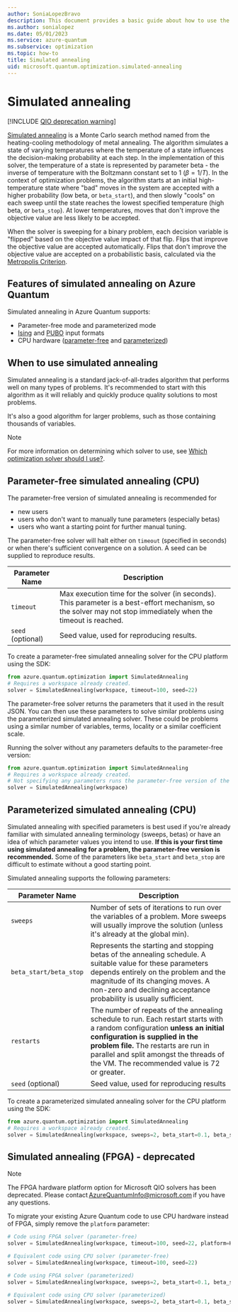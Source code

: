 ```yaml
---
author: SoniaLopezBravo
description: This document provides a basic guide about how to use the simulated annealing solver in Azure Quantum.
ms.author: sonialopez
ms.date: 05/01/2023
ms.service: azure-quantum
ms.subservice: optimization
ms.topic: how-to
title: Simulated annealing
uid: microsoft.quantum.optimization.simulated-annealing
---
```


# Simulated annealing 

[!INCLUDE [QIO deprecation warning](includes/qio-deprecate-warning.md)]

[Simulated annealing](https://en.wikipedia.org/wiki/Simulated_annealing) is a Monte Carlo search method named from the heating-cooling methodology of metal annealing. The algorithm simulates a state of varying temperatures where the temperature of a state influences the decision-making probability at each step. In the implementation of this solver, the temperature of a state is represented by parameter beta - the inverse of temperature with the Boltzmann constant set to 1 ($\beta = 1 / T$).
In the context of optimization problems, the algorithm starts at an initial high-temperature state where "bad" moves in the system are accepted with a higher probability (low beta, or `beta_start`), and then slowly "cools" on each sweep until the state reaches the lowest specified temperature (high beta, or `beta_stop`). At lower temperatures, moves that don't improve the objective value are less likely to be accepted.

When the solver is sweeping for a binary problem, each decision variable is "flipped" based on the objective value impact of that flip. Flips that improve the objective value are accepted automatically. Flips that don't improve the objective value are accepted on a probabilistic basis, calculated via the [Metropolis Criterion](https://aip.scitation.org/doi/10.1063/1.4904889).

## Features of simulated annealing on Azure Quantum

Simulated annealing in Azure Quantum supports:

- Parameter-free mode and parameterized mode
- [Ising](xref:microsoft.quantum.optimization.concepts.ising-model) and [PUBO](xref:microsoft.quantum.optimization.concepts.binary-optimization#polynomial-unconstrained-binary-optimization-pubo) input formats 
- CPU hardware ([parameter-free](#parameter-free-simulated-annealing-cpu) and [parameterized](#parameterized-simulated-annealing-cpu))

## When to use simulated annealing

Simulated annealing is a standard jack-of-all-trades algorithm that performs well on many types of problems. It's recommended to start with this algorithm as it will reliably and quickly produce quality solutions to most problems.

It's also a good algorithm for larger problems, such as those containing thousands of variables.

> [!NOTE]
> For more information on determining which solver to use, see [Which optimization solver should I use?](xref:microsoft.quantum.optimization.choose-solver).

## Parameter-free simulated annealing (CPU)

The parameter-free version of simulated annealing is recommended for 

- new users
- users who don't want to manually tune parameters (especially betas) 
- users who want a starting point for further manual tuning. 

The parameter-free solver will halt either on `timeout` (specified in seconds) or when there's sufficient convergence on a solution. A seed can be supplied to reproduce results. 

| Parameter Name | Description |
|----------------|-------------|
| `timeout` | Max execution time for the solver (in seconds). This parameter is a best-effort mechanism, so the solver may not stop immediately when the timeout is reached.|
| `seed` (optional) | Seed value, used for reproducing results. |

To create a parameter-free simulated annealing solver for the CPU platform using the SDK:

```python
from azure.quantum.optimization import SimulatedAnnealing
# Requires a workspace already created.
solver = SimulatedAnnealing(workspace, timeout=100, seed=22)
```

The parameter-free solver returns the parameters that it used in the result JSON. You can then use these parameters to solve similar problems using the parameterized simulated annealing solver. These could be problems using a similar number of variables, terms, locality or a similar coefficient scale.

Running the solver without any parameters defaults to the parameter-free version:

```python
from azure.quantum.optimization import SimulatedAnnealing
# Requires a workspace already created.
# Not specifying any parameters runs the parameter-free version of the solver.
solver = SimulatedAnnealing(workspace)
```

## Parameterized simulated annealing (CPU)

Simulated annealing with specified parameters is best used if you're already familiar with simulated annealing terminology (sweeps, betas) or have an idea of which parameter values you intend to use. **If this is your first time using simulated annealing for a problem, the parameter-free version is recommended.** Some of the parameters like `beta_start` and `beta_stop` are difficult to estimate without a good starting point.

Simulated annealing supports the following parameters:

| Parameter Name | Description |
|----------------|-------------|
| `sweeps`       | Number of sets of iterations to run over the variables of a problem. More sweeps will usually improve the solution (unless it's already at the global min).|
| `beta_start/beta_stop`  | Represents the starting and stopping betas of the annealing schedule. A suitable value for these parameters depends entirely on the problem and the magnitude of its changing moves. A non-zero and declining acceptance probability is usually sufficient. |
| `restarts`              | The number of repeats of the annealing schedule to run. Each restart starts with a random configuration **unless an initial configuration is supplied in the problem file.** The restarts are run in parallel and split amongst the threads of the VM. The recommended value is 72 or greater.|
| `seed` (optional)                 | Seed value, used for reproducing results |

To create a parameterized simulated annealing solver for the CPU platform using the SDK:

```python
from azure.quantum.optimization import SimulatedAnnealing
# Requires a workspace already created.
solver = SimulatedAnnealing(workspace, sweeps=2, beta_start=0.1, beta_stop=1, restarts=72, seed=22)
```

## Simulated annealing (FPGA) - deprecated

> [!NOTE]
> The FPGA hardware platform option for Microsoft QIO solvers has been deprecated. Please contact [AzureQuantumInfo@microsoft.com](mailto:AzureQuantumInfo@microsoft.com) if you have any questions.

To migrate your existing Azure Quantum code to use CPU hardware instead of FPGA, simply remove the `platform` parameter:

```python
# Code using FPGA solver (parameter-free)
solver = SimulatedAnnealing(workspace, timeout=100, seed=22, platform=HardwarePlatform.FPGA)

# Equivalent code using CPU solver (parameter-free)
solver = SimulatedAnnealing(workspace, timeout=100, seed=22) 

# Code using FPGA solver (parameterized)
solver = SimulatedAnnealing(workspace, sweeps=2, beta_start=0.1, beta_stop=1, restarts=72, seed=22, platform=HardwarePlatform.FPGA)

# Equivalent code using CPU solver (parameterized)
solver = SimulatedAnnealing(workspace, sweeps=2, beta_start=0.1, beta_stop=1, restarts=72, seed=22)

```
